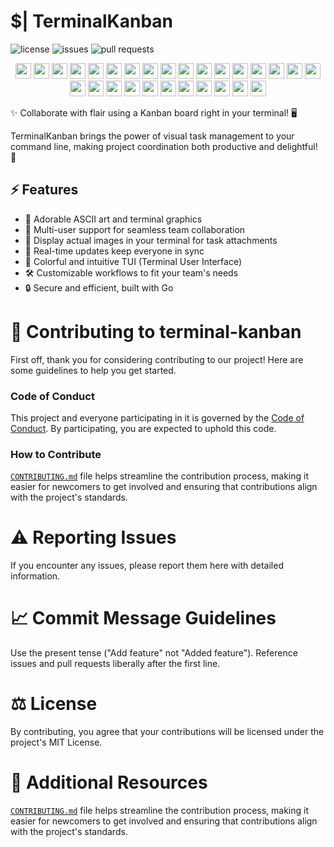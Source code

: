 # $| TerminalKanban

![license](https://custom-icon-badges.demolab.com/github/license/AbilityJLR/terminal-kanban?logo=law&logoColor=white)
![issues](https://custom-icon-badges.demolab.com/github/issues-raw/AbilityJLR/terminal-kanban?logo=issue)
![pull requests](https://custom-icon-badges.demolab.com/github/issues-pr-closed/AbilityJLR/terminal-kanban?color=purple&logo=git-pull-request&logoColor=white)
<!--![](https://custom-icon-badges.demolab.com/github/v/tag/AbilityJLR/terminal-kanban?logo=tag&logoColor=white)
![https://go.dev/](https://godoc.org/github.com/golang/gddo?status.svg)
-->
<p align="center">
   <img width="25" src="https://static.velvetcache.org/pages/2018/06/13/party-gopher/dancing-gopher.gif" />
   <img width="25" src="https://static.velvetcache.org/pages/2018/06/13/party-gopher/dancing-gopher.gif" />
   <img width="25" src="https://static.velvetcache.org/pages/2018/06/13/party-gopher/dancing-gopher.gif" />
   <img width="25" src="https://static.velvetcache.org/pages/2018/06/13/party-gopher/dancing-gopher.gif" />
   <img width="25" src="https://static.velvetcache.org/pages/2018/06/13/party-gopher/dancing-gopher.gif" />
   <img width="25" src="https://static.velvetcache.org/pages/2018/06/13/party-gopher/dancing-gopher.gif" />
   <img width="25" src="https://static.velvetcache.org/pages/2018/06/13/party-gopher/dancing-gopher.gif" />
   <img width="25" src="https://static.velvetcache.org/pages/2018/06/13/party-gopher/dancing-gopher.gif" />
   <img width="25" src="https://static.velvetcache.org/pages/2018/06/13/party-gopher/dancing-gopher.gif" />
   <img width="25" src="https://static.velvetcache.org/pages/2018/06/13/party-gopher/dancing-gopher.gif" />
   <img width="25" src="https://static.velvetcache.org/pages/2018/06/13/party-gopher/dancing-gopher.gif" />
   <img width="25" src="https://static.velvetcache.org/pages/2018/06/13/party-gopher/dancing-gopher.gif" />
   <img width="25" src="https://static.velvetcache.org/pages/2018/06/13/party-gopher/dancing-gopher.gif" />
   <img width="25" src="https://static.velvetcache.org/pages/2018/06/13/party-gopher/dancing-gopher.gif" />
   <img width="25" src="https://static.velvetcache.org/pages/2018/06/13/party-gopher/dancing-gopher.gif" />
   <img width="25" src="https://static.velvetcache.org/pages/2018/06/13/party-gopher/dancing-gopher.gif" />
   <img width="25" src="https://static.velvetcache.org/pages/2018/06/13/party-gopher/dancing-gopher.gif" />
   <img width="25" src="https://static.velvetcache.org/pages/2018/06/13/party-gopher/dancing-gopher.gif" />
   <img width="25" src="https://static.velvetcache.org/pages/2018/06/13/party-gopher/dancing-gopher.gif" />
   <img width="25" src="https://static.velvetcache.org/pages/2018/06/13/party-gopher/dancing-gopher.gif" />
   <img width="25" src="https://static.velvetcache.org/pages/2018/06/13/party-gopher/dancing-gopher.gif" />
   <img width="25" src="https://static.velvetcache.org/pages/2018/06/13/party-gopher/dancing-gopher.gif" />
   <img width="25" src="https://static.velvetcache.org/pages/2018/06/13/party-gopher/dancing-gopher.gif" />
   <img width="25" src="https://static.velvetcache.org/pages/2018/06/13/party-gopher/dancing-gopher.gif" />
   <img width="25" src="https://static.velvetcache.org/pages/2018/06/13/party-gopher/dancing-gopher.gif" />
   <img width="25" src="https://static.velvetcache.org/pages/2018/06/13/party-gopher/dancing-gopher.gif" />
   <img width="25" src="https://static.velvetcache.org/pages/2018/06/13/party-gopher/dancing-gopher.gif" />
   <img width="25" src="https://static.velvetcache.org/pages/2018/06/13/party-gopher/dancing-gopher.gif" />
</p>

✨ Collaborate with flair using a Kanban board right in your terminal! 🖥️

TerminalKanban brings the power of visual task management to your command line, making project coordination both productive and delightful! 💖

## ⚡ Features

- 🎨 Adorable ASCII art and terminal graphics
- 👥 Multi-user support for seamless team collaboration
- 📸 Display actual images in your terminal for task attachments
- 🚀 Real-time updates keep everyone in sync
- 🌈 Colorful and intuitive TUI (Terminal User Interface)
- 🛠️ Customizable workflows to fit your team's needs
- 🔒 Secure and efficient, built with Go

# 👥 Contributing to terminal-kanban

First off, thank you for considering contributing to our project! Here are some guidelines to help you get started.

### Code of Conduct

This project and everyone participating in it is governed by the [Code of Conduct](CODE_OF_CONDUCT.md). By participating, you are expected to uphold this code.

### How to Contribute
   [`CONTRIBUTING.md`](CONTRIBUTING.md) file helps streamline the contribution process, making it easier for newcomers to get involved and ensuring that contributions align with the project's standards.

# ⚠️ Reporting Issues
If you encounter any issues, please report them here with detailed information.

# 📈 Commit Message Guidelines
Use the present tense ("Add feature" not "Added feature").
Reference issues and pull requests liberally after the first line.

# ⚖️ License
By contributing, you agree that your contributions will be licensed under the project's MIT License.

# 📖 Additional Resources
   [`CONTRIBUTING.md`](CONTRIBUTING.md) file helps streamline the contribution process, making it easier for newcomers to get involved and ensuring that contributions align with the project's standards.

<!--
## 🛠️ Installation

```bash
go get github.com/AbilityJLR/terminal-kanban
-->
